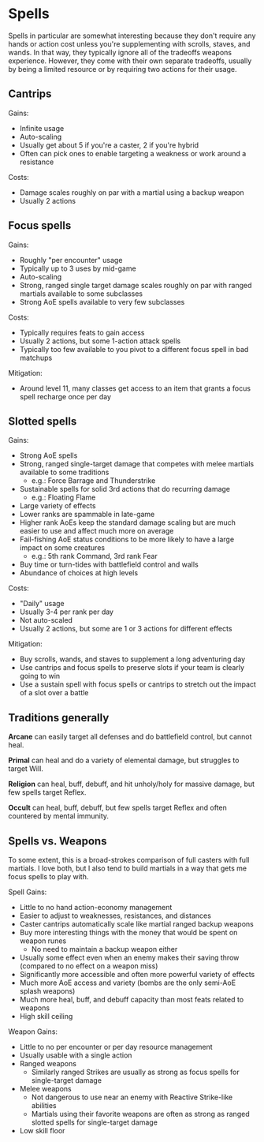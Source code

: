 # Spells

Spells in particular are somewhat interesting because they don't require any hands or action cost unless you're supplementing with scrolls, staves, and wands. In that way, they typically ignore all of the tradeoffs weapons experience. However, they come with their own separate tradeoffs, usually by being a limited resource or by requiring two actions for their usage.

## Cantrips

Gains:

- Infinite usage
- Auto-scaling
- Usually get about 5 if you're a caster, 2 if you're hybrid
- Often can pick ones to enable targeting a weakness or work around a resistance

Costs:

- Damage scales roughly on par with a martial using a backup weapon
- Usually 2 actions

## Focus spells

Gains:

- Roughly "per encounter" usage
- Typically up to 3 uses by mid-game
- Auto-scaling
- Strong, ranged single target damage scales roughly on par with ranged martials available to some subclasses
- Strong AoE spells available to very few subclasses

Costs:

- Typically requires feats to gain access
- Usually 2 actions, but some 1-action attack spells
- Typically too few available to you pivot to a different focus spell in bad matchups

Mitigation:

- Around level 11, many classes get access to an item that grants a focus spell recharge once per day

## Slotted spells

Gains:

- Strong AoE spells
- Strong, ranged single-target damage that competes with melee martials available to some traditions
  - e.g.: Force Barrage and Thunderstrike
- Sustainable spells for solid 3rd actions that do recurring damage
  - e.g.: Floating Flame
- Large variety of effects
- Lower ranks are spammable in late-game
- Higher rank AoEs keep the standard damage scaling but are much easier to use and affect much more on average
- Fail-fishing AoE status conditions to be more likely to have a large impact on some creatures
  - e.g.: 5th rank Command, 3rd rank Fear
- Buy time or turn-tides with battlefield control and walls
- Abundance of choices at high levels

Costs:

- "Daily" usage
- Usually 3-4 per rank per day
- Not auto-scaled
- Usually 2 actions, but some are 1 or 3 actions for different effects

Mitigation:

- Buy scrolls, wands, and staves to supplement a long adventuring day
- Use cantrips and focus spells to preserve slots if your team is clearly going to win
- Use a sustain spell with focus spells or cantrips to stretch out the impact of a slot over a battle

## Traditions generally

**Arcane** can easily target all defenses and do battlefield control, but cannot heal.

**Primal** can heal and do a variety of elemental damage, but struggles to target Will.

**Religion** can heal, buff, debuff, and hit unholy/holy for massive damage, but few spells target Reflex.

**Occult** can heal, buff, debuff, but few spells target Reflex and often countered by mental immunity.

## Spells vs. Weapons

To some extent, this is a broad-strokes comparison of full casters with full martials. I love both, but I also tend to build martials in a way that gets me focus spells to play with.

Spell Gains:

- Little to no hand action-economy management
- Easier to adjust to weaknesses, resistances, and distances
- Caster cantrips automatically scale like martial ranged backup weapons
- Buy more interesting things with the money that would be spent on weapon runes
  - No need to maintain a backup weapon either
- Usually some effect even when an enemy makes their saving throw (compared to no effect on a weapon miss)
- Significantly more accessible and often more powerful variety of effects
- Much more AoE access and variety (bombs are the only semi-AoE splash weapons)
- Much more heal, buff, and debuff capacity than most feats related to weapons
- High skill ceiling

Weapon Gains:

- Little to no per encounter or per day resource management
- Usually usable with a single action
- Ranged weapons
  - Similarly ranged Strikes are usually as strong as focus spells for single-target damage
- Melee weapons
  - Not dangerous to use near an enemy with Reactive Strike-like abilities
  - Martials using their favorite weapons are often as strong as ranged slotted spells for single-target damage
- Low skill floor
